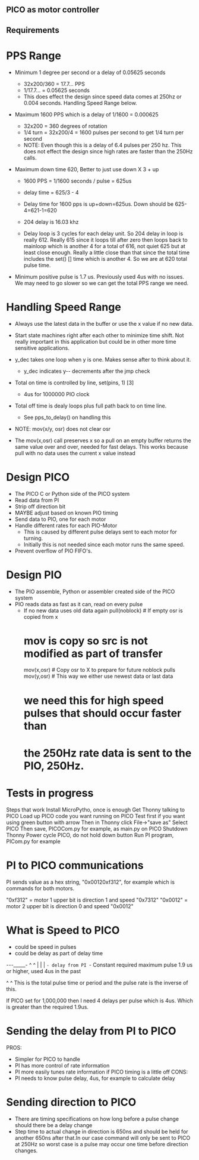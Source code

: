 ## PICO as motor controller

## Requirements
# PPS Range
  - Minimum 1 degree per second or a delay of 0.05625 seconds
    - 32x200/360 = 17.7... PPS
    - 1/17.7... = 0.05625 seconds
	- This does effect the design since speed data comes at 250hz or
      0.004 seconds. Handling Speed Range below.
  - Maximum 1600 PPS which is a delay of 1/1600 = 0.000625
    - 32x200 = 360 degrees of rotation
	- 1/4 turn = 32x200/4 = 1600 pulses per second to get 1/4 turn per second
	- NOTE: Even though this is a delay of 6.4 pulses per 250 hz. This
      does not effect the design since high rates are faster than the
      250Hz calls.
  - Maximum down time 620, Better to just use down X 3 + up 
    - 1600 PPS = 1/1600 seconds / pulse = 625us
	- delay time = 625/3 - 4
    - Delay time for 1600 pps is up+down=625us. Down should be 625-4=621-1=620
    - 204 delay is 16.03 khz

    - Delay loop is 3 cycles for each delay unit. So 204 delay in loop
      is really 612. Really 615 since it loops till after zero then
      loops back to mainloop which is another 4 for a total of 616,
      not quiet 625 but at least close enough. Really a little close
      than that since the total time includes the set() [] time which
      is another 4. So we are at 620 total pulse time.
	
- Minimum positive pulse is 1.7 us. Previously used 4us with no
  issues. We may need to go slower so we can get the total PPS range
  we need.

# Handling Speed Range
- Always use the latest data in the buffer or use the x value if no
  new data.

- Start state machines right after each other to minimize time
  shift. Not really important in this application but could be in
  other more time sensitive applications.

- y_dec takes one loop when y is one. Makes sense after to think about it.
  - y_dec indicates y-- decrements after the jmp check

- Total on time is controlled by line, set(pins, 1) [3]
  - 4us for 1000000 PIO clock
  
- Total off time is dealy loops plus full path back to on time line.
  - See pps_to_delay() on handling this
	
- NOTE: mov(x/y, osr) does not clear osr

- The mov(x,osr) call preserves x so a pull on an empty buffer returns
  the same value over and over, needed for fast delays. This works
  because pull with no data uses the current x value instead

# Design PICO
- The PICO C or Python side of the PICO system
- Read data from PI
- Strip off direction bit
- MAYBE adjust based on known PIO timing
- Send data to PIO, one for each motor
- Handle different rates for each PIO-Motor
  - This is caused by different pulse delays sent to each motor for turning.
  - Initially this is not needed since each motor runs the same speed.
- Prevent overflow of PIO FIFO's.

# Design PIO
- The PIO assemble, Python or assembler created side of the PICO system
- PIO reads data as fast as it can, read on every pulse
  - If no new data uses old data again
    pull(noblock) # If empty osr is copied from x
	# mov is copy so src is not modified as part of transfer
    mov(x,osr)    # Copy osr to X to prepare for future noblock pulls
    mov(y,osr)    # This way we either use newest data or last data
    # we need this for high speed pulses that should occur faster than
	# the 250Hz rate data is sent to the PIO, 250Hz.

# Tests in progress
Steps that work
Install MicroPytho, once is enough
Get Thonny talking to PICO
Load up PICO code you want running on PICO
  Test first if you want using green button with arrow
Then in Thonny click File->"save as"
Select PICO
Then save, PICOCom.py for example, as main.py on PICO
Shutdown Thonny
Power cycle PICO, do not hold down button
Run PI program, PICom.py for example

# PI to PICO communications
PI sends value as a hex string, "0x00120xf312", for example which is
commands for both motors.

"0xf312" = motor 1 upper bit is direction 1 and speed "0x7312"
"0x0012" = motor 2 upper bit is direction 0 and speed "0x0012"

# What is Speed to PICO
- could be speed in pulses
- could be delay as part of delay time

_---______-
  ^   ^
  |   |
  |   `- delay from PI
  `- Constant required maximum pulse 1.9 us or higher, used 4us in the past
  
 ^        ^ This is the total pulse time or period and the pulse rate is the
            inverse of this.

If PICO set for 1,000,000 then I need 4 delays per pulse which is
4us. Which is greater than the required 1.9us.


# Sending the delay from PI to PICO
PROS:
- Simpler for PICO to handle
- PI has more control of rate information
- PI more easily tunes rate information if PICO timing is a little off
CONS:
- PI needs to know pulse delay, 4us, for example to calculate delay

# Sending direction to PICO
- There are timing specifications on how long before a pulse change
  should there be a delay change
- Step time to actual change in direction is 650ns and should be held
  for another 650ns after that.In our case command will only be sent
  to PICO at 250Hz so worst case is a pulse may occur one time before
  direction changes.
  
